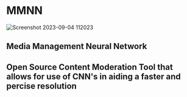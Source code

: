 # MMNN
![Screenshot 2023-09-04 112023](https://github.com/connorrutt/MMNN/assets/117954511/1e9f274b-1b48-4c0d-9af2-e083663a5068)

## Media Management Neural Network

## Open Source Content Moderation Tool that allows for use of CNN's in aiding a faster and percise resolution
